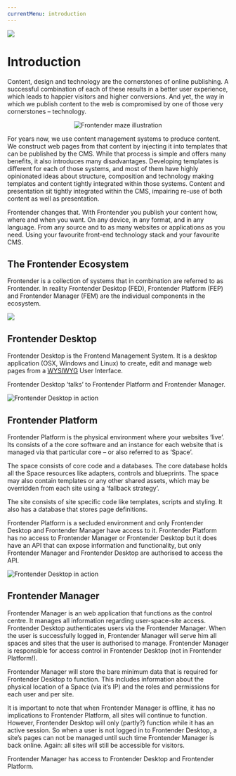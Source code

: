 ```yaml
---
currentMenu: introduction
---
```


![](https://development.getfrontender.brickson.kitchen/assets/images/brand/frontender-light-bg.png)

# Introduction
Content, design and technology are the cornerstones of online publishing. A successful combination of each of these results in a better user experience, which leads to happier visitors and higher conversions. And yet, the way in which we publish content to the web is compromised by one of those very cornerstones – technology.

<p style="text-align: center;">
    <img class="small" src="https://development.getfrontender.brickson.kitchen/assets/images/illustrations/F-Maze.png" alt="Frontender maze illustration"
</p>

For years now, we use content management systems to produce content. We construct web pages from that content by injecting it into templates that can be published by the CMS. While that process is simple and offers many benefits, it also introduces many disadvantages.
Developing templates is different for each of those systems, and most of them have highly opinionated ideas about structure, composition and technology making templates and content tightly integrated within those systems. Content and presentation sit tightly integrated within the CMS, impairing re-use of both content as well as presentation.

Frontender changes that. With Frontender you publish your content how, where and when you want. On any device, in any format, and in any language. From any source and to as many websites or applications as you need. Using your favourite front-end technology stack and your favourite CMS.

## The Frontender Ecosystem
Frontender is a collection of systems that in combination are referred to as Frontender. In reality Frontender Desktop (FED), Frontender Platform (FEP) and Frontender Manager (FEM) are the individual components in the ecosystem.

![](https://lh6.googleusercontent.com/tKsC09ZJSapku1TOeyrm4AnHkJZq1fO6UUsl2Ynr5wsJwqFTx1rmcurFpcNxf1V_JOFeQdHCryJntrOmNrzFHU2jgAOZqcHnRiYxpjnI2mdq9_ObXNPGxH7Kdh7cytXWxg)

## Frontender Desktop
Frontender Desktop is the Frontend Management System. It is a desktop application (OSX, Windows and Linux) to create, edit and manage web pages from a <a href="https://en.wikipedia.org/wiki/WYSIWYG" target="&#95;blank" rel="nofollow" title="What You See Is What You Get">WYSIWYG</a> User Interface.

Frontender Desktop ‘talks’ to Frontender Platform and Frontender Manager.

![Frontender Desktop in action](https://development.getfrontender.brickson.kitchen/assets/images/product-shots/20.00.png)

## Frontender Platform
Frontender Platform is the physical environment where your websites ‘live’. Its consists of a the core software and an instance for each website that is managed via that particular core – or also referred to as ‘Space’.

The space consists of core code and a databases. The core database holds all the Space resources like adapters, controls and blueprints. The space may also contain templates or any other shared assets, which may be overridden from each site using a ‘fallback strategy’.

The site consists of site specific code like templates, scripts and styling. It also has a database that stores page definitions.

Frontender Platform is a secluded environment and only Frontender Desktop and Frontender Manager have access to it. Frontender Platform has no access to Frontender Manager or Frontender Desktop but it does have an API that can expose information and functionality, but only Frontender Manager and Frontender Desktop are authorised to access the API.

![Frontender Desktop in action](https://development.getfrontender.brickson.kitchen/assets/images/product-shots/30.00.png)

## Frontender Manager
Frontender Manager is an web application that functions as the control centre. It manages all information regarding user-space-site access. Frontender Desktop authenticates users via the Frontender Manager. When the user is successfully logged in, Frontender Manager will serve him all spaces and sites that the user is authorised to manage. Frontender Manager is responsible for access control in Frontender Desktop (not in Frontender Platform!).

Frontender Manager will store the bare minimum data that is required for Frontender Desktop to function. This includes information about the physical location of a Space (via it’s IP) and the roles and permissions for each user and per site.

It is important to note that when Frontender Manager is offline, it has no implications to Frontender Platform, all sites will continue to function. However, Frontender Desktop will only (partly?) function while it has an active session. So when a user is not logged in to Frontender Desktop, a site’s pages can not be managed until such time Frontender Manager is back online. Again: all sites will still be accessible for visitors.

Frontender Manager has access to Frontender Desktop and Frontender Platform.
